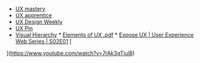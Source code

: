 *   [UX mastery](http://uxmastery.com/)
*   [UX apprentice](http://www.uxapprentice.com/)
*   [UX Design Weekly](http://uxdesignweekly.com/)
*   [UX Pin](https://www.uxpin.com/)
*   [Visual Hierarchy](https://visualhierarchy.co/uxreads/?utm_source=vhuxreads)
[](https://visualhierarchy.co/uxreads/?utm_source=vhuxreads)*   [](https://visualhierarchy.co/uxreads/?utm_source=vhuxreads)[Elements of UX .pdf](http://ldc.usb.ve/~vtheok/cursos/ci4325/material/Elements%20of%20User%20Experience.pdf)
[](http://ldc.usb.ve/~vtheok/cursos/ci4325/material/Elements%20of%20User%20Experience.pdf)*   [](http://ldc.usb.ve/~vtheok/cursos/ci4325/material/Elements%20of%20User%20Experience.pdf)[Expose UX | User Experience Web Series | S02E01](https://www.youtube.com/watch?v=7rAk3qTiul8)
[

](https://www.youtube.com/watch?v=7rAk3qTiul8)